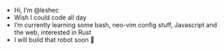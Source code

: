 - Hi, I’m @leshec
- Wish I could code all day
- I’m currently learning some bash, neo-vim config stuff, Javascript and the web, interested in Rust
- I will build that robot soon :robot:

<!---
leshec/leshec is a ✨ special ✨ repository because its `README.md` (this file) appears on your GitHub profile.
You can click the Preview link to take a look at your changes.
--->
